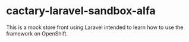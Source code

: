 # cactary-laravel-sandbox-alfa
This is a mock store front using Laravel intended to learn how to use the framework on OpenShift.
